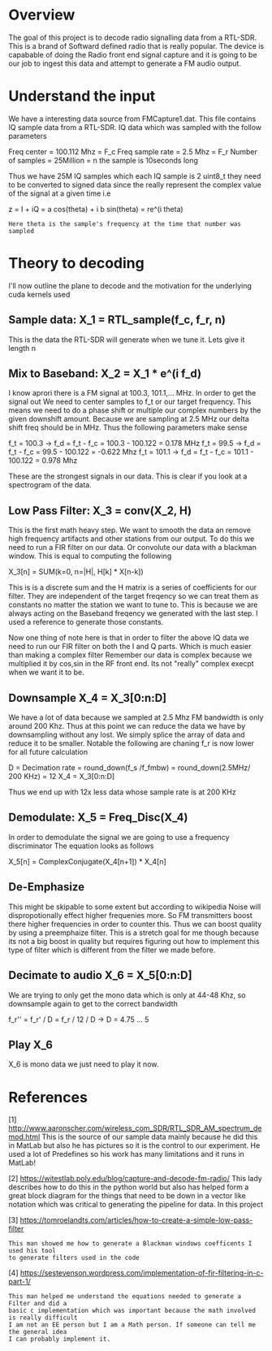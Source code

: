 # Overview 

The goal of this project is to decode radio signalling data from a RTL-SDR. This is a brand
of Softward defined radio that is really popular. The device is capabable of doing the 
Radio front end signal capture and it is going to be our job to ingest this data and attempt
to generate a FM audio output. 

# Understand the input

We have a interesting data source from FMCapture1.dat. This file contains IQ sample data
from a RTL-SDR. IQ data which was sampled with the follow parameters

Freq center = 100.112 Mhz  = F_c
Freq sample rate = 2.5 Mhz = F_r
Number of samples = 25Million = n     the sample is 10seconds long

Thus we have 25M IQ samples which each IQ sample is 2 uint8_t they need to be converted
to signed data since the really represent the complex value of the signal at a given time
i.e 

z = I + iQ = a cos(theta) + i b sin(theta) = re^(i theta)

    Here theta is the sample's frequency at the time that number was sampled

# Theory to decoding

I'll now outline the plane to decode and the motivation for the underlying cuda kernels used

## Sample data:  X_1 = RTL_sample(f_c, f_r, n) 

This is the data the RTL-SDR will generate when we tune it. Lets give it length n 

## Mix to Baseband: X_2 = X_1 * e^(i f_d)   

I know aprori there is a FM signal at 100.3, 101.1,... MHz. In order to get the signal out
We need to center samples to f_t or our target frequency. This means we need to do a phase
shift or multiple our complex numbers by the given downshift amount. Because we are sampling
at 2.5 MHz our delta shift freq should be in MHz. 
 Thus the following parameters make sense

f_t = 100.3 ->  f_d = f_t - f_c  =  100.3 - 100.122 =  0.178 MHz 
f_t =  99.5 ->  f_d = f_t - f_c  =   99.5 - 100.122 = -0.622 Mhz
f_t = 101.1 ->  f_d = f_t - f_c  =  101.1 - 100.122 =  0.978 Mhz

These are the strongest signals in our data. This is clear if you look at a spectrogram of 
the data. 

## Low Pass Filter:  X_3 = conv(X_2, H)

This is the first math heavy step. We want to smooth the data an remove high frequency
artifacts and other stations from our output. To do this we need to run a FIR filter on our
data. Or convolute our data with a blackman window. This is equal to computing the following

X_3[n] = SUM(k=0, n=|H|, H[k] * X[n-k])

This is is a discrete sum and the H matrix is a series of coefficients for our filter. They 
are independent of the target freqency so we can treat them as constants no matter the station
we want to tune to. This is because we are always acting on the Baseband freqency we generated
with the last step. I used a reference to generate those constants. 

Now one thing of note here is that in order to filter the above IQ data we need to run
our FIR filter on both the I and Q parts. Which is much easier than making a complex filter
Remember our data is complex because we multiplied it by cos,sin in the RF front end. Its not
"really" complex execpt when we want it to be. 

## Downsample  X_4 = X_3[0:n:D]

We have a lot of data because we sampled at 2.5 Mhz FM bandwidth is only around 200 Khz. Thus
at this point we can reduce the data we have by downsampling without any lost. We simply splice
the array of data and reduce it to be smaller. Notable the following are chaning f_r is now 
lower for all future calculation

D = Decimation rate = round_down(f_s /f_fmbw) =  round_down(2.5MHz/ 200 KHz) = 12
X_4 = X_3[0:n:D]

Thus we end up with 12x less data whose sample rate is at 200 KHz

## Demodulate:  X_5 = Freq_Disc(X_4)

In order to demodulate the signal we are going to use a frequency discriminator The equation
looks as follows

X_5[n] =  ComplexConjugate(X_4[n+1]) * X_4[n] 


## De-Emphasize 

This might be skipable to some extent but according to wikipedia Noise will dispropotionally
effect higher frequenies more. So FM transmitters boost there higher frequencies in order to
counter this. Thus we can boost quality by using a preemphaize filter. This is a stretch goal
for me though because its not a big boost in quality but requires figuring out how to implement
this type of filter which is different from the filter we made before. 


## Decimate  to audio   X_6 = X_5[0:n:D]

We are trying to only get the mono data which is only at 44-48 Khz, so downsample again to
get to the correct bandwidth

f_r'' = f_r' / D = f_r / 12 / D ->  D = 4.75 ... 5 

## Play X_6

X_6 is mono data we just need to play it now.   





# References 
[1] http://www.aaronscher.com/wireless_com_SDR/RTL_SDR_AM_spectrum_demod.html
    This is the source of our sample data mainly because he did this in MatLab
    but also he has pictures so it is the control to our experiment. He used a lot of
    Predefines so his work has many limitations and it runs in MatLab!

[2] https://witestlab.poly.edu/blog/capture-and-decode-fm-radio/
    This lady describes how to do this in the python world but also has helped form a 
    great block diagram for the things that need to be down in a vector like notation
    which was critical to generating the pipeline for data. In this project

[3] https://tomroelandts.com/articles/how-to-create-a-simple-low-pass-filter

    This man showed me how to generate a Blackman windows coefficents I used his tool
    to generate filters used in the code

[4] https://sestevenson.wordpress.com/implementation-of-fir-filtering-in-c-part-1/

    This man helped me understand the equations needed to generate a Filter and did a 
    basic c implementation which was important because the math involved is really difficult
    I am not an EE person but I am a Math person. If someone can tell me the general idea
    I can probably implement it. 
